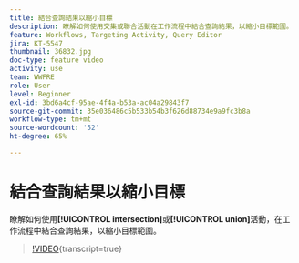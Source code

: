 ```yaml
---
title: 結合查詢結果以縮小目標
description: 瞭解如何使用交集或聯合活動在工作流程中結合查詢結果，以縮小目標範圍。
feature: Workflows, Targeting Activity, Query Editor
jira: KT-5547
thumbnail: 36832.jpg
doc-type: feature video
activity: use
team: WWFRE
role: User
level: Beginner
exl-id: 3bd6a4cf-95ae-4f4a-b53a-ac04a29843f7
source-git-commit: 35e036486c5b533b54b3f626d88734e9a9fc3b8a
workflow-type: tm+mt
source-wordcount: '52'
ht-degree: 65%

---
```


# 結合查詢結果以縮小目標

瞭解如何使用&#x200B;**[!UICONTROL intersection]**&#x200B;或&#x200B;**[!UICONTROL union]**&#x200B;活動，在工作流程中結合查詢結果，以縮小目標範圍。

>[!VIDEO](https://video.tv.adobe.com/v/36832?quality=12&learn=on){transcript=true}
